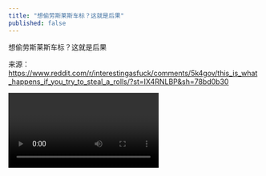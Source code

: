 ```yaml
---
title: "想偷劳斯莱斯车标？这就是后果"
published: false
---
```

想偷劳斯莱斯车标？这就是后果

来源：https://www.reddit.com/r/interestingasfuck/comments/5k4gov/this_is_what_happens_if_you_try_to_steal_a_rolls/?st=IX4RNLBP&sh=78bd0b30



<video controls="" autoplay="" name="media"><source src="{{ "/assets/images/2016/12/2016-12-25-lao-si-la/1.mp4" | relative_url }}" type="video/mp4"></video>

